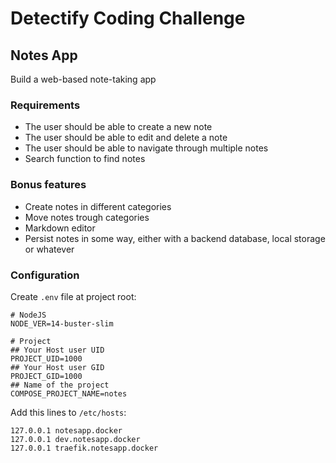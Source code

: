 # Detectify Coding Challenge
## Notes App
Build a web-based note-taking app

### Requirements
- The user should be able to create a new note
- The user should be able to edit and delete a note
- The user should be able to navigate through multiple notes
- Search function to find notes

### Bonus features
- Create notes in different categories
- Move notes trough categories
- Markdown editor
- Persist notes in some way, either with a backend database, local storage or whatever

### Configuration
Create `.env` file at project root:

```dotenv
# NodeJS
NODE_VER=14-buster-slim

# Project
## Your Host user UID
PROJECT_UID=1000
## Your Host user GID
PROJECT_GID=1000
## Name of the project
COMPOSE_PROJECT_NAME=notes
```

Add this lines to `/etc/hosts`:

```
127.0.0.1 notesapp.docker
127.0.0.1 dev.notesapp.docker
127.0.0.1 traefik.notesapp.docker
```
